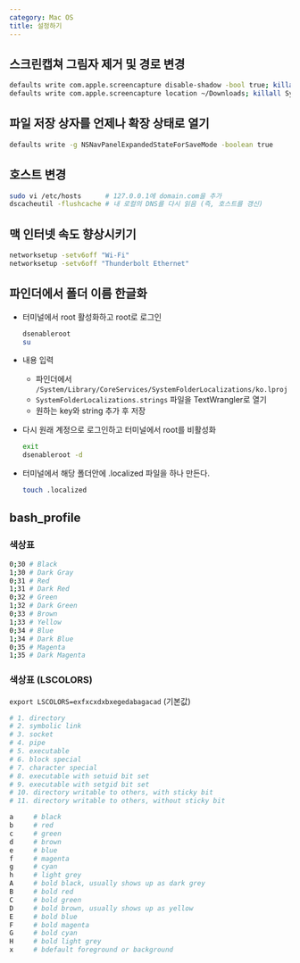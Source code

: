 ```yaml
---
category: Mac OS
title: 설정하기
---
```



## 스크린캡쳐 그림자 제거 및 경로 변경
```bash
defaults write com.apple.screencapture disable-shadow -bool true; killall SystemUIServer
defaults write com.apple.screencapture location ~/Downloads; killall SystemUIServer
```


## 파일 저장 상자를 언제나 확장 상태로 열기
```bash
defaults write -g NSNavPanelExpandedStateForSaveMode -boolean true
```


## 호스트 변경
```bash
sudo vi /etc/hosts      # 127.0.0.1에 domain.com을 추가
dscacheutil -flushcache # 내 로컬의 DNS를 다시 읽음 (즉, 호스트를 갱신)
```


## 맥 인터넷 속도 향상시키기
```bash
networksetup -setv6off "Wi-Fi"
networksetup -setv6off "Thunderbolt Ethernet"
```


## 파인더에서 폴더 이름 한글화
* 터미널에서 root 활성화하고 root로 로그인

  ```bash
  dsenableroot
  su
  ```

* 내용 입력
  - 파인더에서 `/System/Library/CoreServices/SystemFolderLocalizations/ko.lproj`
  - `SystemFolderLocalizations.strings` 파일을 TextWrangler로 열기
  - 원하는 key와 string 추가 후 저장

* 다시 원래 계정으로 로그인하고 터미널에서 root를 비활성화

  ```bash
  exit
  dsenableroot -d
  ```

* 터미널에서 해당 폴더안에 .localized 파일을 하나 만든다.

  ```bash
  touch .localized
  ```


## bash_profile

### 색상표
```bash
0;30 # Black
1;30 # Dark Gray
0;31 # Red
1;31 # Dark Red
0;32 # Green
1;32 # Dark Green
0;33 # Brown
1;33 # Yellow
0;34 # Blue
1;34 # Dark Blue
0;35 # Magenta
1;35 # Dark Magenta
```

### 색상표 (LSCOLORS)
`export LSCOLORS=exfxcxdxbxegedabagacad` (기본값)

```bash
# 1. directory
# 2. symbolic link
# 3. socket
# 4. pipe
# 5. executable
# 6. block special
# 7. character special
# 8. executable with setuid bit set
# 9. executable with setgid bit set
# 10. directory writable to others, with sticky bit
# 11. directory writable to others, without sticky bit

a     # black
b     # red
c     # green
d     # brown
e     # blue
f     # magenta
g     # cyan
h     # light grey
A     # bold black, usually shows up as dark grey
B     # bold red
C     # bold green
D     # bold brown, usually shows up as yellow
E     # bold blue
F     # bold magenta
G     # bold cyan
H     # bold light grey
x     # bdefault foreground or background
```
